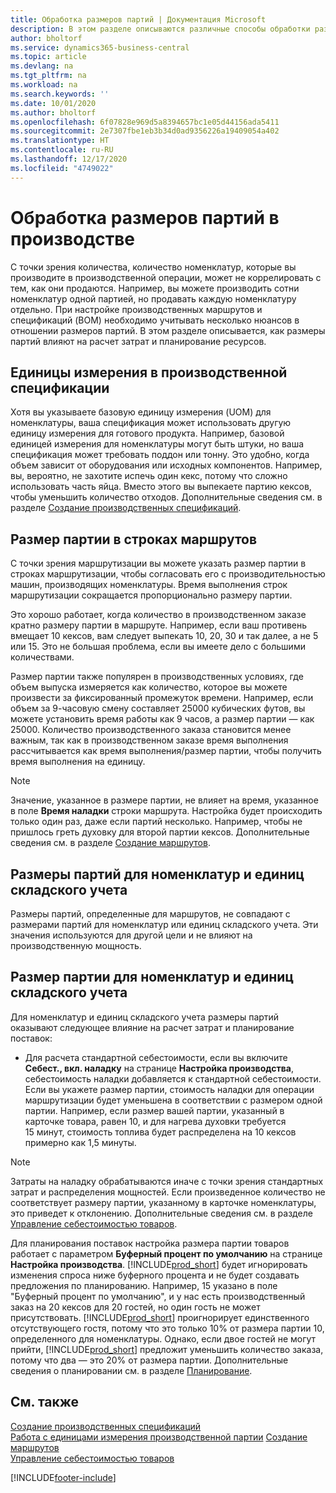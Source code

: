 ```yaml
---
title: Обработка размеров партий | Документация Microsoft
description: В этом разделе описываются различные способы обработки размеров лотов.
author: bholtorf
ms.service: dynamics365-business-central
ms.topic: article
ms.devlang: na
ms.tgt_pltfrm: na
ms.workload: na
ms.search.keywords: ''
ms.date: 10/01/2020
ms.author: bholtorf
ms.openlocfilehash: 6f07828e969d5a8394657bc1e05d44156ada5411
ms.sourcegitcommit: 2e7307fbe1eb3b34d0ad9356226a19409054a402
ms.translationtype: HT
ms.contentlocale: ru-RU
ms.lasthandoff: 12/17/2020
ms.locfileid: "4749022"
---
```

# <a name="handling-lot-sizes-in-production"></a>Обработка размеров партий в производстве
С точки зрения количества, количество номенклатур, которые вы производите в производственной операции, может не коррелировать с тем, как они продаются. Например, вы можете производить сотни номенклатур одной партией, но продавать каждую номенклатуру отдельно. При настройке производственных маршрутов и спецификаций (BOM) необходимо учитывать несколько нюансов в отношении размеров партий. В этом разделе описывается, как размеры партий влияют на расчет затрат и планирование ресурсов.

## <a name="units-of-measure-in-production-bill-of-materials"></a>Единицы измерения в производственной спецификации
Хотя вы указываете базовую единицу измерения (UOM) для номенклатуры, ваша спецификация может использовать другую единицу измерения для готового продукта. Например, базовой единицей измерения для номенклатуры могут быть штуки, но ваша спецификация может требовать поддон или тонну. Это удобно, когда объем зависит от оборудования или исходных компонентов. Например, вы, вероятно, не захотите испечь один кекс, потому что сложно использовать часть яйца. Вместо этого вы выпекаете партию кексов, чтобы уменьшить количество отходов. Дополнительные сведения см. в разделе [Создание производственных спецификаций](production-how-to-create-production-boms.md).

## <a name="lot-size-on-routing-lines"></a>Размер партии в строках маршрутов
С точки зрения маршрутизации вы можете указать размер партии в строках маршрутизации, чтобы согласовать его с производительностью машин, производящих номенклатуры. Время выполнения строк маршрутизации сокращается пропорционально размеру партии. 

Это хорошо работает, когда количество в производственном заказе кратно размеру партии в маршруте. Например, если ваш противень вмещает 10 кексов, вам следует выпекать 10, 20, 30 и так далее, а не 5 или 15.  Это не большая проблема, если вы имеете дело с большими количествами.

Размер партии также популярен в производственных условиях, где объем выпуска измеряется как количество, которое вы можете произвести за фиксированный промежуток времени. Например, если объем за 9-часовую смену составляет 25000 кубических футов, вы можете установить время работы как 9 часов, а размер партии — как 25000.
Количество производственного заказа становится менее важным, так как в производственном заказе время выполнения рассчитывается как время выполнения/размер партии, чтобы получить время выполнения на единицу.
 
> [!NOTE]
> Значение, указанное в размере партии, не влияет на время, указанное в поле **Время наладки** строки маршрута. Настройка будет происходить только один раз, даже если партий несколько. Например, чтобы не пришлось греть духовку для второй партии кексов. Дополнительные сведения см. в разделе [Создание маршрутов](production-how-to-create-routings.md).

## <a name="lot-sizes-for-items-and-stockkeeping-units"></a>Размеры партий для номенклатур и единиц складского учета
Размеры партий, определенные для маршрутов, не совпадают с размерами партий для номенклатур или единиц складского учета. Эти значения используются для другой цели и не влияют на производственную мощность. 

## <a name="lot-size-on-item-and-stockkeeping-units"></a>Размер партии для номенклатур и единиц складского учета
Для номенклатур и единиц складского учета размеры партий оказывают следующее влияние на расчет затрат и планирование поставок:

* Для расчета стандартной себестоимости, если вы включите **Себест., вкл. наладку** на странице **Настройка производства**, себестоимость наладки добавляется к стандартной себестоимости. Если вы укажете размер партии, стоимость наладки для операции маршрутизации будет уменьшена в соответствии с размером одной партии. Например, если размер вашей партии, указанный в карточке товара, равен 10, и для нагрева духовки требуется 15 минут, стоимость топлива будет распределена на 10 кексов примерно как 1,5 минуты. 

> [!NOTE]
> Затраты на наладку обрабатываются иначе с точки зрения стандартных затрат и распределения мощностей. Если произведенное количество не соответствует размеру партии, указанному в карточке номенклатуры, это приведет к отклонению. Дополнительные сведения см. в разделе [Управление себестоимостью товаров](finance-manage-inventory-costs.md). <!--not sure that I got this part right seems to repeat the first example.-->

Для планирования поставок настройка размера партии товаров работает с параметром **Буферный процент по умолчанию** на странице **Настройка производства**. [!INCLUDE[prod_short](includes/prod_short.md)] будет игнорировать изменения спроса ниже буферного процента и не будет создавать предложения по планированию. Например, 15 указано в поле "Буферный процент по умолчанию", и у нас есть производственный заказ на 20 кексов для 20 гостей, но один гость не может присутствовать. [!INCLUDE[prod_short](includes/prod_short.md)] проигнорирует единственного отсутствующего гостя, потому что это только 10% от размера партии 10, определенного для номенклатуры. Однако, если двое гостей не могут прийти, [!INCLUDE[prod_short](includes/prod_short.md)] предложит уменьшить количество заказа, потому что два — это 20% от размера партии. Дополнительные сведения о планировании см. в разделе [Планирование](production-planning.md).

## <a name="see-also"></a>См. также
[Создание производственных спецификаций](production-how-to-create-production-boms.md)  
[Работа с единицами измерения производственной партии](production-how-to-use-the-manufacturing-batch-unit-of-measure.md)
[Создание маршрутов](production-how-to-create-routings.md)  
[Управление себестоимостью товаров](finance-manage-inventory-costs.md)


[!INCLUDE[footer-include](includes/footer-banner.md)]